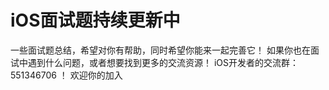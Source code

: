 # iOS面试题持续更新中
一些面试题总结，希望对你有帮助，同时希望你能来一起完善它！
如果你也在面试中遇到什么问题，或者想要找到更多的交流资源！
iOS开发者的交流群：551346706 ！ 欢迎你的加入

